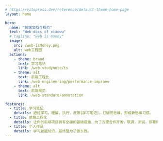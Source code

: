 ```yaml
---
# https://vitepress.dev/reference/default-theme-home-page
layout: home

hero:
  name: "前端文档与规范"
  text: "Web-docs of xiaowu"
  # tagline: "web is money"
  image:
    src: /web-isMoney.png
    alt: web工程图
  actions:
    - theme: brand
      text: 学习笔记
      link: /web-studynote/ts
    - theme: alt
      text: 前端工程化
      link: /web-engineering/performance-improve
    - theme: alt
      text: 前端规范
      link: /web-standard/annotation

features:
  - title: 学习笔记
    details: 通过学习，理解，执行，反馈[学习笔记]，打破旧思维，形成新思维习惯。
  - title: 前端工程化
    details: 让你的前端项目拥有全面的基础设施，为了方便合作开发，联调，测试，部署和运维。
  - title: 个人作品
    details: 学习技能知识，最终是为了做东西。
---
```

